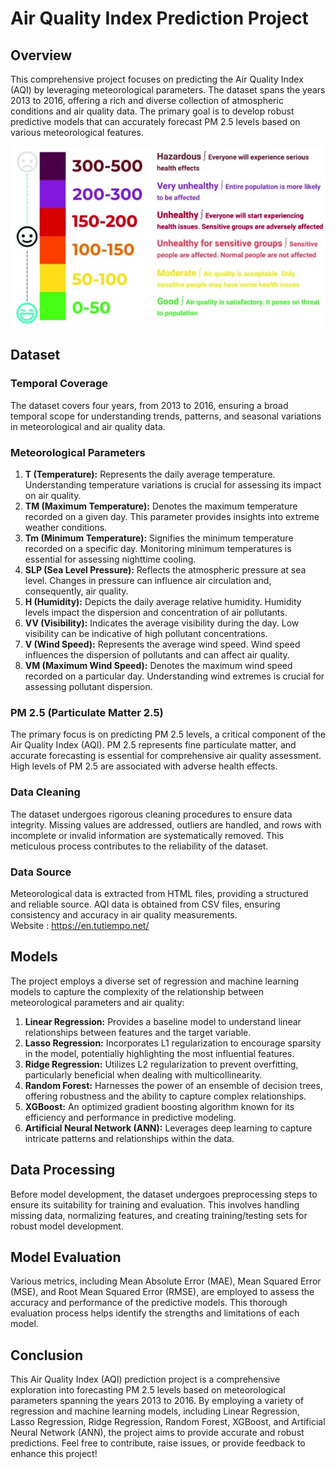 # Air Quality Index Prediction Project

## Overview

This comprehensive project focuses on predicting the Air Quality Index (AQI) by leveraging meteorological parameters. The dataset spans the years 2013 to 2016, offering a rich and diverse collection of atmospheric conditions and air quality data. The primary goal is to develop robust predictive models that can accurately forecast PM 2.5 levels based on various meteorological features.

![image](https://github.com/mukul-bhele/airqualityindex/blob/0cd1a03e67b7ccf6526b4251a3b73bc4b091ab7f/AQI%20(Image).jpg)
## Dataset

### Temporal Coverage

The dataset covers four years, from 2013 to 2016, ensuring a broad temporal scope for understanding trends, patterns, and seasonal variations in meteorological and air quality data.

### Meteorological Parameters

1. **T (Temperature):** Represents the daily average temperature. Understanding temperature variations is crucial for assessing its impact on air quality.
2. **TM (Maximum Temperature):** Denotes the maximum temperature recorded on a given day. This parameter provides insights into extreme weather conditions.
3. **Tm (Minimum Temperature):** Signifies the minimum temperature recorded on a specific day. Monitoring minimum temperatures is essential for assessing nighttime cooling.
4. **SLP (Sea Level Pressure):** Reflects the atmospheric pressure at sea level. Changes in pressure can influence air circulation and, consequently, air quality.
5. **H (Humidity):** Depicts the daily average relative humidity. Humidity levels impact the dispersion and concentration of air pollutants.
6. **VV (Visibility):** Indicates the average visibility during the day. Low visibility can be indicative of high pollutant concentrations.
7. **V (Wind Speed):** Represents the average wind speed. Wind speed influences the dispersion of pollutants and can affect air quality.
8. **VM (Maximum Wind Speed):** Denotes the maximum wind speed recorded on a particular day. Understanding wind extremes is crucial for assessing pollutant dispersion.

### PM 2.5 (Particulate Matter 2.5)

The primary focus is on predicting PM 2.5 levels, a critical component of the Air Quality Index (AQI). PM 2.5 represents fine particulate matter, and accurate forecasting is essential for comprehensive air quality assessment. High levels of PM 2.5 are associated with adverse health effects.

### Data Cleaning

The dataset undergoes rigorous cleaning procedures to ensure data integrity. Missing values are addressed, outliers are handled, and rows with incomplete or invalid information are systematically removed. This meticulous process contributes to the reliability of the dataset.

### Data Source

Meteorological data is extracted from HTML files, providing a structured and reliable source. AQI data is obtained from CSV files, ensuring consistency and accuracy in air quality measurements.\
Website : https://en.tutiempo.net/

## Models

The project employs a diverse set of regression and machine learning models to capture the complexity of the relationship between meteorological parameters and air quality:

1. **Linear Regression:** Provides a baseline model to understand linear relationships between features and the target variable.
2. **Lasso Regression:** Incorporates L1 regularization to encourage sparsity in the model, potentially highlighting the most influential features.
3. **Ridge Regression:** Utilizes L2 regularization to prevent overfitting, particularly beneficial when dealing with multicollinearity.
4. **Random Forest:** Harnesses the power of an ensemble of decision trees, offering robustness and the ability to capture complex relationships.
5. **XGBoost:** An optimized gradient boosting algorithm known for its efficiency and performance in predictive modeling.
6. **Artificial Neural Network (ANN):** Leverages deep learning to capture intricate patterns and relationships within the data.

## Data Processing

Before model development, the dataset undergoes preprocessing steps to ensure its suitability for training and evaluation. This involves handling missing data, normalizing features, and creating training/testing sets for robust model development.

## Model Evaluation

Various metrics, including Mean Absolute Error (MAE), Mean Squared Error (MSE), and Root Mean Squared Error (RMSE), are employed to assess the accuracy and performance of the predictive models. This thorough evaluation process helps identify the strengths and limitations of each model.

## Conclusion
This Air Quality Index (AQI) prediction project is a comprehensive exploration into forecasting PM 2.5 levels based on meteorological parameters spanning the years 2013 to 2016. By employing a variety of regression and machine learning models, including Linear Regression, Lasso Regression, Ridge Regression, Random Forest, XGBoost, and Artificial Neural Network (ANN), the project aims to provide accurate and robust predictions.
Feel free to contribute, raise issues, or provide feedback to enhance this project!
